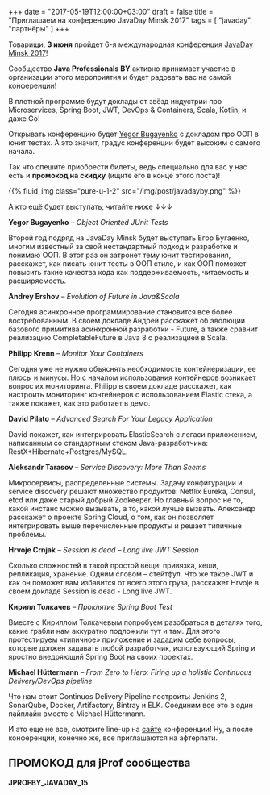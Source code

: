 
+++
date = "2017-05-19T12:00:00+03:00"
draft = false
title = "Приглашаем на конференцию JavaDay Minsk 2017"
tags = [
    "javaday",
    "партнёры"
]
+++

Товарищи, **3 июня** пройдет 6-я международная конференция [JavaDay Minsk 2017](http://javaday.by)!

Сообщество **Java Professionals BY** активно принимает участие в организации этого мероприятия и будет радовать вас на
самой конференции!

В плотной программе будут доклады от звёзд индустрии про Microservices, Spring Boot, JWT, DevOps & Containers, Scala, 
Kotlin, и даже Go! 

Открывать конференцию будет [Yegor Bugayenko](http://yegor256.com) с докладом про ООП в юнит тестах. А это значит, градус конференции будет высоким с самого начала.

Так что спешите приобрести билеты, ведь специально для вас у нас есть и **промокод на скидку** (ищите его в конце этого поста)! 

{{% fluid_img class="pure-u-1-2" src="/img/post/javadayby.png" %}}

А кто ещё будет выступать, читайте ниже ↓↓↓

<!--more-->

**Yegor Bugayenko** – _Object Oriented JUnit Tests_

Второй год подряд на JavaDay Minsk будет выступать Егор Бугаенко, многим известный за свой нестандартный подход к разработке и понимаю ООП. В этот раз он затронет тему юнит тестирования, расскажет, как писать юнит тесты в ООП стиле, и как ООП поможет повысить такие качества кода как поддерживаемость, читаемость и расширяемость.

**Andrey Ershov** – _Evolution of Future in Java&Scala_

Сегодня асинхронное программирование становится все более востребованным. В своем докладе Андрей расскажет об эволюции базового примитива асинхронной разработки - Future, а также сравнит реализацию CompletableFuture в Java 8 с реализацией в Scala.

**Philipp Krenn** – _Monitor Your Containers_

Сегодня уже не нужно объяснять необходимость контейнеризации, ее плюсы и минусы. Но с началом использования контейнеров возникает вопрос их мониторинга. Philipp в своем докладе расскажет, как настроить мониторинг контейнеров с использованием Elastic стека, а также покажет, как это работает в демо.

**David Pilato** – _Advanced Search For Your Legacy Application_

David покажет, как интегрировать ElasticSearch с легаси приложением, написанным со стандартным стеком Java-разработчика: RestX+Hibernate+Postgres/MySQL.

**Aleksandr Tarasov** – _Service Discovery: More Than Seems_

Микросервисы, распределенные системы. Задачу конфигурации и service discovery решают множество продуктов: Netflix Eureka, Consul, etcd или даже старый добрый Zookeeper. Но главный вопрос не то, какой инстанс можно вызывать, а то, какой лучше вызвать. Александр расскажет о проекте Spring Cloud, о том, как он позволяет интегрировать выше перечисленные продукты и решает типичные проблемы.

**Hrvoje Crnjak** – _Session is dead – Long live JWT Session_

Сколько сложностей в такой простой вещи: привязка, кеши, репликация, хранение. Одним словом – стейтфул. Что же такое JWT и как он поможет вам избавится от всего этого груза, расскажет Hrvoje в своем докладе Session is dead - Long live JWT.

**Кирилл Толкачев** – _Проклятие Spring Boot Test_

Вместе с Кириллом Толкачевым попробуем разобраться в деталях того, какие грабли нам аккуратно подложили тут и там. Для этого протестируем «типичное» приложение и зададим себе вопросы, которые должен задавать любой разработчик, использующий Spring и яростно внедряющий Spring Boot на своих проектах.

**Michael Hüttermann** – _From Zero to Hero: Firing up a holistic Continuous Delivery/DevOps pipeline_

Что нам стоит Continuos Delivery Pipeline построить: Jenkins 2, SonarQube, Docker, Artifactory, Bintray и ELK. Соединим все это в один пайплайн вместе с Michael Hüttermann.


И это еще не все, смотрите line-up на [сайте](http://javaday.by) конференции! Ну, а после конференции, конечно же, все приглашаются на афтерпати.

## ПРОМОКОД для jProf сообщества 

**JPROFBY_JAVADAY_15**
